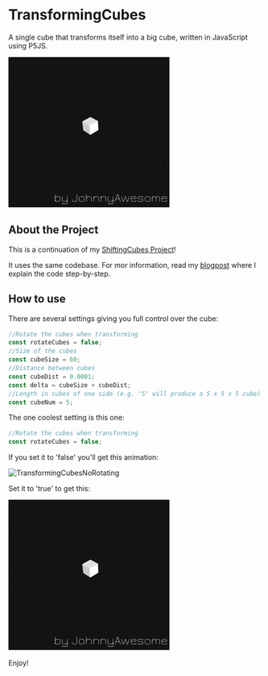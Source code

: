 # TransformingCubes
A single cube that transforms itself into a big cube, written in JavaScript using P5JS.

![TransformingCubesRotating](https://raw.githubusercontent.com/johnnyawesome/TransformingCubes/master/TransformingCubes/DemoImages/TransformingCubesRotating.gif)

## About the Project

This is a continuation of my [ShiftingCubes Project](https://github.com/johnnyawesome/ShiftingCubes)!

It uses the same codebase. For mor information, read my [blogpost](https://breaksome.tech/coding-shifting-cubes-in-p5js/) where I explain the code step-by-step.

## How to use

There are several settings giving you full control over the cube:

```js
//Rotate the cubes when transforming
const rotateCubes = false;
//Size of the cubes
const cubeSize = 60;
//Distance between cubes
const cubeDist = 0.0001;
const delta = cubeSize + cubeDist;
//Length in cubes of one side (e.g. '5' will produce a 5 x 5 x 5 cube)
const cubeNum = 5;
```

The one coolest setting is this one:

```js
//Rotate the cubes when transforming
const rotateCubes = false;
```

If you set it to 'false' you'll get this animation:

![TransformingCubesNoRotating](https://raw.githubusercontent.com/johnnyawesome/TransformingCubes/master/TransformingCubes/DemoImages/TransformingCubesNoRotating.gif)

Set it to 'true' to get this:

![TransformingCubesRotating](https://raw.githubusercontent.com/johnnyawesome/TransformingCubes/master/TransformingCubes/DemoImages/TransformingCubesRotating.gif)

Enjoy!
